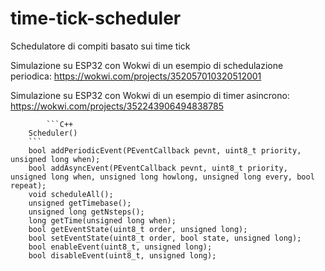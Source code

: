 # time-tick-scheduler

Schedulatore di compiti basato sui time tick

Simulazione su ESP32 con Wokwi di un esempio di schedulazione periodica: https://wokwi.com/projects/352057010320512001

Simulazione su ESP32 con Wokwi di un esempio di timer asincrono: https://wokwi.com/projects/352243906494838785

		
    		```C++	
		Scheduler()
		```
		bool addPeriodicEvent(PEventCallback pevnt, uint8_t priority, unsigned long when);
		bool addAsyncEvent(PEventCallback pevnt, uint8_t priority, unsigned long when, unsigned long howlong, unsigned long every, bool repeat);
		void scheduleAll();
		unsigned getTimebase();
		unsigned long getNsteps();
		long getTime(unsigned long when);
		bool getEventState(uint8_t order, unsigned long);
		bool setEventState(uint8_t order, bool state, unsigned long);
		bool enableEvent(uint8_t, unsigned long);
		bool disableEvent(uint8_t, unsigned long);
